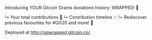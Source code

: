 Introducing YOUR Gitcoin Grants donations history: WRAPPED! 🎉

↳ Your total contributions 🫡
↳ Contribution timeline ✨
↳ Rediscover previous favourites for #GG20 and more! 🚀

Deployed at http://ggwrapped.gitcoin.co/
